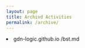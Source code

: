 ```yaml
---
layout: page
title: Archivd Activities
permalink: /archive/
---
```

   <li>gdn-logic.github.io
/bst.md
          </li>
